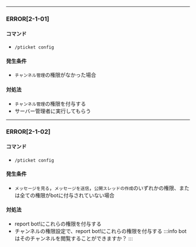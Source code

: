 
---

### ERROR[2-1-01]
#### コマンド
- `/pticket config`
#### 発生条件
- `チャンネル管理`の権限がなかった場合
#### 対処法
- `チャンネル管理`の権限を付与する
- サーバー管理者に実行してもらう

---

### ERROR[2-1-02]
#### コマンド
- `/pticket config`
#### 発生条件
- `メッセージを見る`，`メッセージを送信`，`公開スレッドの作成`のいずれかの権限、または全ての権限がbotに付与されていない場合
#### 対処法
- report bot!にこれらの権限を付与する
- チャンネルの権限設定で、report bot!にこれらの権限を付与する
:::info
botはそのチャンネルを閲覧することができますか？
:::